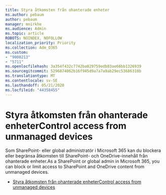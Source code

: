 ```yaml
---
title: Styra åtkomsten från ohanterade enheter
ms.author: pebaum
author: pebaum
manager: mnirkhe
ms.audience: Admin
ms.topic: article
ROBOTS: NOINDEX, NOFOLLOW
localization_priority: Priority
ms.collection: Adm_O365
ms.custom:
- "9000213"
- "5711"
ms.openlocfilehash: 3a354f432c7742ba829759edb83ae66bb1326939
ms.sourcegitcommit: 5296874062b16f945d9a7a7a9ab29ec53686310b
ms.translationtype: MT
ms.contentlocale: sv-SE
ms.lasthandoff: 05/21/2020
ms.locfileid: "44358455"
---
```

# <a name="control-access-from-unmanaged-devices"></a><span data-ttu-id="70551-102">Styra åtkomsten från ohanterade enheter</span><span class="sxs-lookup"><span data-stu-id="70551-102">Control access from unmanaged devices</span></span>

<span data-ttu-id="70551-103">Som SharePoint- eller global administratör i Microsoft 365 kan du blockera eller begränsa åtkomsten till SharePoint- och OneDrive-innehåll från ohanterade enheter.</span><span class="sxs-lookup"><span data-stu-id="70551-103">As a SharePoint or global admin in Microsoft 365, you can block or limit access to SharePoint and OneDrive content from unmanaged devices.</span></span>

- [<span data-ttu-id="70551-104">Styra åtkomsten från ohanterade enheter</span><span class="sxs-lookup"><span data-stu-id="70551-104">Control access from unmanaged devices</span></span>](https://docs.microsoft.com/sharepoint/control-access-from-unmanaged-devices)
